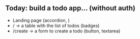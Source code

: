 ## Today: build a todo app... (without auth)
   - Landing page (accordion, )
   - / -> a table with the list of todos (badges)
   - /create -> a form to create a todo (button, textarea)
